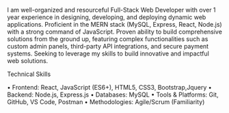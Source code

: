 I am well-organized and resourceful Full-Stack Web Developer with over 1 year experience in
designing, developing, and deploying dynamic web applications. Proficient in the MERN stack
(MySQL, Express, React, Node.js) with a strong command of JavaScript. Proven ability to build
comprehensive solutions from the ground up, featuring complex functionalities such as custom
admin panels, third-party API integrations, and secure payment systems. Seeking to leverage my
skills to build innovative and impactful web solutions.

Technical Skills

• Frontend: React, JavaScript (ES6+), HTML5, CSS3, Bootstrap,Jquery
• Backend: Node.js, Express.js
• Databases: MySQL
• Tools & Platforms: Git, GitHub, VS Code, Postman
• Methodologies: Agile/Scrum (Familiarity)
